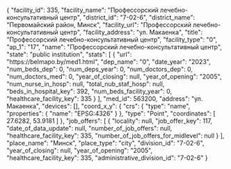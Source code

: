 {
    "facility_id": 335,
    "facility_name": "Профессорский лечебно-консультативный центр",
    "district_id": "7-02-6",
    "district_name": "Первомайский район, Минск",
    "facility_url": "Профессорский лечебно-консультативный центр",
    "facility_address": "ул. Макаенка",
    "title": "Профессорский лечебно-консультативный центр",
    "facility_type": "0",
    "ap_1": "17",
    "name": "Профессорский лечебно-консультативный центр",
    "state": "public institution",
    "stats": [
        {
            "url": "https:\/\/belmapo.by\/med1.html",
            "dep_name": "0",
            "date_year": "2023",
            "num_beds_dep": 0,
            "num_deps_year": 0,
            "num_doctors_dep": 0,
            "num_doctors_med": 0,
            "year_of_closing": null,
            "year_of_opening": "2005",
            "num_nurse_in_hosp": null,
            "total_nub_staf_hosp": null,
            "beds_in_hospital_key": 392,
            "num_beds_facility_year": 0,
            "healthcare_facility_key": 335
        }
    ],
    "med_id": 563200,
    "address": "ул. Макаенка",
    "devices": [],
    "coord_x_y": {
        "crs": {
            "type": "name",
            "properties": {
                "name": "EPSG:4326"
            }
        },
        "type": "Point",
        "coordinates": [
            27.6282,
            53.9181
        ]
    },
    "job_offers": [
        {
            "locality": null,
            "job_offer_key": 117,
            "date_of_data_update": null,
            "number_of_job_offers": null,
            "healthcare_facility_key": 335,
            "number_of_job_offers_for_midlevel": null
        }
    ],
    "place_name": "Минск",
    "place_type": "city",
    "division_id": "7-02-6",
    "year_of_closing": null,
    "year_of_opening": "2005",
    "healthcare_facility_key": 335,
    "administrative_division_id": "7-02-6"
}